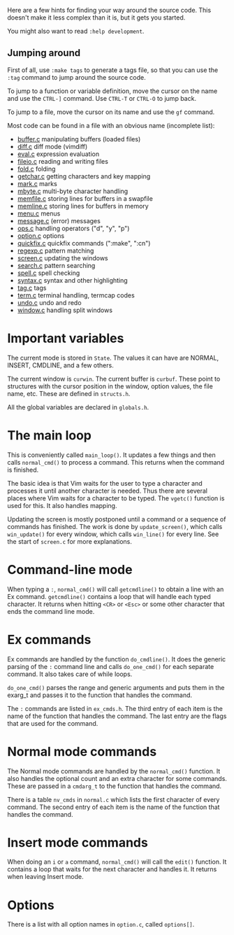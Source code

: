 Here are a few hints for finding your way around the source code.  This
doesn't make it less complex than it is, but it gets you started.

You might also want to read `:help development`.

## Jumping around

First of all, use `:make tags` to generate a tags file, so that you can use
the `:tag` command to jump around the source code.

To jump to a function or variable definition, move the cursor on the name and
use the `CTRL-]` command.  Use `CTRL-T` or `CTRL-O` to jump back.

To jump to a file, move the cursor on its name and use the `gf` command.

Most code can be found in a file with an obvious name (incomplete list):
*   [buffer.c](../src/buffer.c)	   manipulating buffers (loaded files)
*   [diff.c](../src/diff.c)	   diff mode (vimdiff)
*   [eval.c](../src/eval.c)	   expression evaluation
*   [fileio.c](../src/fileio.c)	   reading and writing files
*   [fold.c](../src/fold.c)	   folding
*   [getchar.c](../src/getchar.c)  getting characters and key mapping
*   [mark.c](../src/mark.c)	   marks
*   [mbyte.c](../src/mbyte.c)	   multi-byte character handling
*   [memfile.c](../src/memfile.c)  storing lines for buffers in a swapfile
*   [memline.c](../src/memline.c)  storing lines for buffers in memory
*   [menu.c](../src/menu.c)	   menus
*   [message.c](../src/message.c)  (error) messages
*   [ops.c](../src/ops.c)          handling operators ("d", "y", "p")
*   [option.c](../src/option.c)	   options
*   [quickfix.c](../src/quickfix.c) quickfix commands (":make", ":cn")
*   [regexp.c](../src/regexp.c)	   pattern matching
*   [screen.c](../src/screen.c)	   updating the windows
*   [search.c](../src/search.c)	   pattern searching
*   [spell.c](../src/spell.c)	   spell checking
*   [syntax.c](../src/syntax.c)	   syntax and other highlighting
*   [tag.c](../src/tag.c)	   tags
*   [term.c](../src/term.c)	   terminal handling, termcap codes
*   [undo.c](../src/undo.c)	   undo and redo
*   [window.c](../src/window.c)	   handling split windows
	

# Important variables

The current mode is stored in `State`.  The values it can have are NORMAL,
INSERT, CMDLINE, and a few others.

The current window is `curwin`.  The current buffer is `curbuf`.  These point
to structures with the cursor position in the window, option values, the file
name, etc.  These are defined in `structs.h`.

All the global variables are declared in `globals.h`.


# The main loop

This is conveniently called `main_loop()`.  It updates a few things and then
calls `normal_cmd()` to process a command.  This returns when the command is
finished.

The basic idea is that Vim waits for the user to type a character and
processes it until another character is needed.  Thus there are several places
where Vim waits for a character to be typed.  The `vgetc()` function is used for
this.  It also handles mapping.

Updating the screen is mostly postponed until a command or a sequence of
commands has finished.  The work is done by `update_screen()`, which calls
`win_update()` for every window, which calls `win_line()` for every line.
See the start of `screen.c` for more explanations.


# Command-line mode

When typing a `:`, `normal_cmd()` will call `getcmdline()` to obtain a line with
an Ex command.  `getcmdline()` contains a loop that will handle each typed
character.  It returns when hitting `<CR>` or `<Esc>` or some other character that
ends the command line mode.


# Ex commands

Ex commands are handled by the function `do_cmdline()`.  It does the generic
parsing of the `:` command line and calls `do_one_cmd()` for each separate
command.  It also takes care of while loops.

`do_one_cmd()` parses the range and generic arguments and puts them in the
exarg_t and passes it to the function that handles the command.

The `:` commands are listed in `ex_cmds.h`.  The third entry of each item is the
name of the function that handles the command.  The last entry are the flags
that are used for the command.


# Normal mode commands

The Normal mode commands are handled by the `normal_cmd()` function.  It also
handles the optional count and an extra character for some commands.  These
are passed in a `cmdarg_t` to the function that handles the command.

There is a table `nv_cmds` in `normal.c` which lists the first character of every
command.  The second entry of each item is the name of the function that
handles the command.


# Insert mode commands

When doing an `i` or `a` command, `normal_cmd()` will call the `edit()` function.
It contains a loop that waits for the next character and handles it.  It
returns when leaving Insert mode.


# Options

There is a list with all option names in `option.c`, called `options[]`.